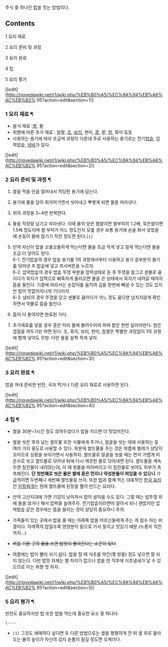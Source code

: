 주식 중 하나인 [밥](%EB%B0%A5.md)을 짓는 방법이다.

## Contents

    

1 요리 재료

2 요리 준비 및 과정

3 요리 완료

4 팁

5 요리 평가

[[edit](http://rigvedawiki.net/r1/wiki.php/%EB%B0%A5/%EC%9A%94%EB%A6%AC%EB%B2%
95?action=edit&section=1)]

### 1 요리 재료 ¶

  * 음식 재료 :[쌀](%EC%8C%80.md), 물
  * 취향에 따른 추가 재료 : 찹쌀, [조](%EC%A1%B0.md), [보리](%EB%B3%B4%EB%A6%AC.md), 현미, [콩](%EC%BD%A9.md), 팥, [밤](%EB%B0%A4.md), 흑미 등등
  * 사용하는 용기에 따라 조금씩 과정이 다른데 주로 사용하는 용기로는 전기[밥솥](%EB%B0%A5%EC%86%A5.md), 압력밥솥, [냄비](%EB%83%84%EB%B9%84.md)가 있다.  

[[edit](http://rigvedawiki.net/r1/wiki.php/%EB%B0%A5/%EC%9A%94%EB%A6%AC%EB%B2%
95?action=edit&section=2)]

### 2 요리 준비 및 과정 ¶

  1. 쌀을 먹을 만큼 덜어내서 적당한 용기에 담는다.
  2. 용기에 물을 담아 휘저어가면서 씻어내고 뿌옇게 되면 물을 따라낸다.
  3. 위의 과정을 3~4번 반복한다.
  4. 물을 적정량 남기고 따라낸다. 이때 물의 양은 햅쌀이면 쌀부피의 1.2배, 묵은쌀이면 1.5배 정도이며 쌀 부피가 어느 정도인지 모를 경우 보통 용기에 손을 펴서 넣었을 때 손등이 물에 잠기기 직전 정도면 된다.`[1]`
  5. 만약 자신이 밥을 꼬들꼬들하게 먹는다면 물을 조금 적게 넣고 질게 먹는다면 물을 조금 더 넣어도 된다.  
6-1. 전기밥솥의 경우 밥솥 용기를 1의 과정에서부터 사용하고 용기 겉부분의 물기를 닦아낸 후 밥솥에 넣고 취사버튼을 누르자.  
6-2. 압력밥솥의 경우 밥솥 뚜껑 부분을 압력상태로 둔 후 뚜껑을 잠그고 센불로 끓이다가 꼭지가 압력으로 삐죽하게 올라오면 불을 끈
상태에서 꼭지가 내려갈 때까지 뜸을 들인다. 기종에 따라서는 손잡이를 움직여 김을 한번에 빼낼 수 있는 것도 있지만 밥이 맛없어지니까
기다리자.  
6-3. 냄비의 경우 뚜껑을 닫고 센불로 끓이다가 어느 정도 끓으면 넘치지않게 확인하면서 약불로 뜸을 들인다.

  6. 뜸이 다 들여지면 완료된 거다.
  7. 추가재료를 넣을 경우 콩은 미리 물에 불려두어야 하며 팥은 한번 삶아야한다. 밤은 껍질을 까두기만 하면 된다. 조, 흑미, 보리, 현미, 찹쌀은 특별한 과정없이 1의 과정에 함께 넣어도 무방. 다만 물을 살짝 적게 넣자.  

[[edit](http://rigvedawiki.net/r1/wiki.php/%EB%B0%A5/%EC%9A%94%EB%A6%AC%EB%B2%
95?action=edit&section=3)]

### 3 요리 완료 ¶

밥을 꺼내 준비한 반찬, 국과 먹거나 다른 요리 재료로 사용하면 된다.

[[edit](http://rigvedawiki.net/r1/wiki.php/%EB%B0%A5/%EC%9A%94%EB%A6%AC%EB%B2%
95?action=edit&section=4)]

### 4 팁 ¶

  * 쌀을 30분~1시간 정도 얹혀두었다가 밥을 지으면 더 맛있어진다. 
  * 쌀을 씻은 후의 남는 쌀뜨물 또한 식물에게 주거나, 얼굴을 씻는 데에 사용하는 등 여러 가지 용도로 사용할 수 있다. 화분에 쌀뜨물을 주는 것은 여름에 벌레가 상당히 꼬이므로 상황을 보아가면서 사용하자. 쌀뜨물로 얼굴을 씻을 때는 먼저 가볍게 미온수로 씻고 쌀뜨물로 닦아낸 뒤에 다시 깨끗한 물로 닦아내면 된다. 쌀뜨물을 계속 두면 침전물이 내려앉는데, 이 때 윗물을 따라버리고 이 침전물로 씻어도 피부가 촉촉해진다. **단 첫번째로 씻은 물은 쌀에 묻은 먼지나 약성분들이 떠있을 수 있으니** 가급적이면 두번째나 세번째 쌀뜨물을 쓰자. 또한 [밥](%EB%B0%A5%28%EC%9D%8C%EC%8B%9D%29.md)과 함께 먹는 대표적인 [한국 요리](%ED%95%9C%EA%B5%AD%20%EC%9A%94%EB%A6%AC.md)인 [된장찌개](%EB%90%9C%EC%9E%A5%EC%B0%8C%EA%B0%9C.md)는 원래 쌀뜨물에 된장을 풀어 만드는 요리다.  

  * 만약 고산지대에 가면 기압이 낮아져서 밥이 설익을 수도 있다. 그럴 때는 밥뚜껑 위에 돌을 얹거나 해서 압력을 높여주자. 전기밥솥이라면야 알아서 되니 괜찮지만 압력밥솥 같은 경우에는 뜸을 들이는 것이 상당히 중요하니 주의.  

  * 가족들이 있는 곳에서 밥을 줄 때는 아래쪽 밥을 어르신들에게 주는 게 점수 따는 비결이다. 아래쪽의 밥일수록 영양분이 밑으로 가서 찰지고 맛있기 때문.(누룽지 직전까지...)  

  * <del>벼를 기른 곳의 물을 쓰면 밥맛이 좋아진다는 소문이 있다</del>  

  * 여름에는 밥이 빨리 쉬기 쉽다. 밥을 할 때 식초를 약간(몇 방울) 정도 넣으면 잘 쉬지 않는다. 다만 밥맛 자체는 별 차이가 없으나 밥을 한 직후에 식초냄새가 날 수 있으므로 이는 취향 껏 하자.

[[edit](http://rigvedawiki.net/r1/wiki.php/%EB%B0%A5/%EC%9A%94%EB%A6%AC%EB%B2%
95?action=edit&section=5)]

### 5 요리 평가 ¶

반찬도 중요하지만 밥 또한 밥을 먹는데 중요한 요소 중 하나다.

  

`\----`

  * `[1]` 그것도 애매하다 싶다면 또 다른 방법으로는 쌀을 평평하게 깐 뒤 쌀 위로 올라오는 물의 높이가 자신의 검지 손톱이 잠길 정도면 오케이다.

